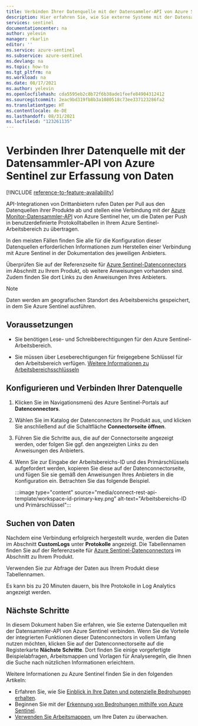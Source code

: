 ```yaml
---
title: Verbinden Ihrer Datenquelle mit der Datensammler-API von Azure Sentinel zur Erfassung von Daten | Microsoft-Dokumentation
description: Hier erfahren Sie, wie Sie externe Systeme mit der Datensammler-API von Azure Sentinel verbinden, um deren Protokolldaten in benutzerdefinierten Protokollen in Ihrem Arbeitsbereich zu erfassen.
services: sentinel
documentationcenter: na
author: yelevin
manager: rkarlin
editor: ''
ms.service: azure-sentinel
ms.subservice: azure-sentinel
ms.devlang: na
ms.topic: how-to
ms.tgt_pltfrm: na
ms.workload: na
ms.date: 08/17/2021
ms.author: yelevin
ms.openlocfilehash: cda5595eb2c8b72f6b38ade1feefe84904312412
ms.sourcegitcommit: 2eac9bd319fb8b3a1080518c73ee337123286fa2
ms.translationtype: HT
ms.contentlocale: de-DE
ms.lasthandoff: 08/31/2021
ms.locfileid: "123261135"
---
```

# <a name="connect-your-data-source-to-azure-sentinels-data-collector-api-to-ingest-data"></a>Verbinden Ihrer Datenquelle mit der Datensammler-API von Azure Sentinel zur Erfassung von Daten

[!INCLUDE [reference-to-feature-availability](includes/reference-to-feature-availability.md)]

API-Integrationen von Drittanbietern rufen Daten per Pull aus den Datenquellen ihrer Produkte ab und stellen eine Verbindung mit der [Azure Monitor-Datensammler-API](../azure-monitor/logs/data-collector-api.md) von Azure Sentinel her, um die Daten per Push in benutzerdefinierte Protokolltabellen in Ihrem Azure Sentinel-Arbeitsbereich zu übertragen.

In den meisten Fällen finden Sie alle für die Konfiguration dieser Datenquellen erforderlichen Informationen zum Herstellen einer Verbindung mit Azure Sentinel in der Dokumentation des jeweiligen Anbieters.

Überprüfen Sie auf der Referenzseite für [Azure Sentinel-Datenconnectors](data-connectors-reference.md) im Abschnitt zu Ihrem Produkt, ob weitere Anweisungen vorhanden sind. Zudem finden Sie dort Links zu den Anweisungen Ihres Anbieters.

> [!NOTE]
> Daten werden am geografischen Standort des Arbeitsbereichs gespeichert, in dem Sie Azure Sentinel ausführen.

## <a name="prerequisites"></a>Voraussetzungen

- Sie benötigen Lese- und Schreibberechtigungen für den Azure Sentinel-Arbeitsbereich.

- Sie müssen über Leseberechtigungen für freigegebene Schlüssel für den Arbeitsbereich verfügen. [Weitere Informationen zu Arbeitsbereichsschlüsseln](../azure-monitor/platform/agent-windows.md#obtain-workspace-id-and-key)

## <a name="configure-and-connect-your-data-source"></a>Konfigurieren und Verbinden Ihrer Datenquelle

1. Klicken Sie im Navigationsmenü des Azure Sentinel-Portals auf **Datenconnectors**.

1. Wählen Sie im Katalog der Datenconnectors Ihr Produkt aus, und klicken Sie anschließend auf die Schaltfläche **Connectorseite öffnen**.

1. Führen Sie die Schritte aus, die auf der Connectorseite angezeigt werden, oder folgen Sie ggf. den angezeigten Links zu den Anweisungen des Anbieters.

1. Wenn Sie zur Eingabe der Arbeitsbereichs-ID und des Primärschlüssels aufgefordert werden, kopieren Sie diese auf der Datenconnectorseite, und fügen Sie sie gemäß den Anweisungen Ihres Anbieters in die Konfiguration ein. Betrachten Sie das folgende Beispiel.

    :::image type="content" source="media/connect-rest-api-template/workspace-id-primary-key.png" alt-text="Arbeitsbereichs-ID und Primärschlüssel":::

## <a name="find-your-data"></a>Suchen von Daten

Nachdem eine Verbindung erfolgreich hergestellt wurde, werden die Daten im Abschnitt **CustomLogs** unter **Protokolle** angezeigt. Die Tabellennamen finden Sie auf der Referenzseite für [Azure Sentinel-Datenconnectors](data-connectors-reference.md) im Abschnitt zu Ihrem Produkt.

Verwenden Sie zur Abfrage der Daten aus Ihrem Produkt diese Tabellennamen.

Es kann bis zu 20 Minuten dauern, bis Ihre Protokolle in Log Analytics angezeigt werden.

## <a name="next-steps"></a>Nächste Schritte

In diesem Dokument haben Sie erfahren, wie Sie externe Datenquellen mit der Datensammler-API von Azure Sentinel verbinden. Wenn Sie die Vorteile der integrierten Funktionen dieser Datenconnectors in vollem Umfang nutzen möchten, klicken Sie auf der Datenconnectorseite auf die Registerkarte **Nächste Schritte**. Dort finden Sie einige vorgefertigte Beispielabfragen, Arbeitsmappen und Vorlagen für Analyseregeln, die Ihnen die Suche nach nützlichen Informationen erleichtern.

Weitere Informationen zu Azure Sentinel finden Sie in den folgenden Artikeln:

- Erfahren Sie, wie Sie [Einblick in Ihre Daten und potenzielle Bedrohungen erhalten](get-visibility.md).
- Beginnen Sie mit der [Erkennung von Bedrohungen mithilfe von Azure Sentinel](detect-threats-built-in.md).
- [Verwenden Sie Arbeitsmappen](monitor-your-data.md), um Ihre Daten zu überwachen.
